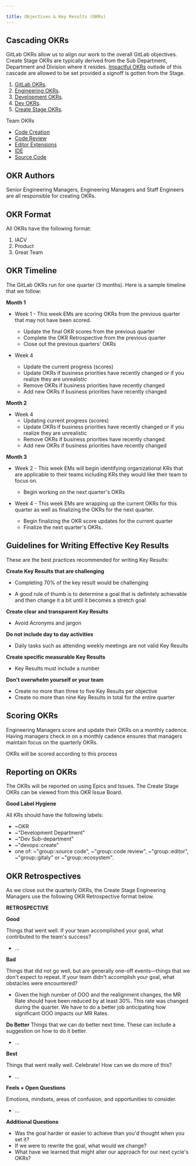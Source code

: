 ```yaml
---

title: Objectives & Key Results (OKRs)
---
```








## Cascading OKRs

GitLab OKRs allow us to align our work to the overall GitLab objectives. Create Stage OKRs are typically derived from the Sub Department, Department and Division where it resides. [Impactful OKRs](https://handbook.gitlab.com/handbook/company/okrs/#fundamentals-of-impactful-okrs) outisde of this cascade are allowed to be set provided a signoff is gotten from the Stage.

1. [GitLab OKRs](/handbook/company/okrs/).
1. [Engineering OKRs](https://gitlab.com/gitlab-com/www-gitlab-com/-/issues?scope=all&utf8=✓&state=opened&label_name[]=OKR&label_name[]=EVP%20of%20Engineering).
1. [Development OKRs](https://gitlab.com/gitlab-com/www-gitlab-com/-/issues?scope=all&utf8=✓&state=opened&label_name[]=OKR&label_name[]=Development%20Department&author_username=clefelhocz1).
1. [Dev OKRs](https://gitlab.com/gitlab-com/www-gitlab-com/-/issues?scope=all&utf8=✓&state=all&label_name[]=OKR&label_name[]=Dev%20Sub-department&author_username=timzallmann).
1. [Create Stage OKRs](https://gitlab.com/gitlab-com/www-gitlab-com/-/issues?scope=all&utf8=✓&state=all&label_name[]=OKR&label_name[]=devops%3A%3Acreate&author_username=dsatcher).

Team OKRs

* [Code Creation](https://gitlab.com/gitlab-com/gitlab-OKRs/-/issues/?sort=updated_desc&state=all&label_name%5B%5D=OKR&label_name%5B%5D=group%3A%3Acode%20creation&first_page_size=100)
* [Code Review](https://gitlab.com/gitlab-com/gitlab-OKRs/-/issues/?sort=updated_desc&state=all&label_name%5B%5D=OKR&label_name%5B%5D=group%3A%3Acode%20review&first_page_size=100)
* [Editor Extensions](https://gitlab.com/gitlab-com/gitlab-OKRs/-/issues/?sort=updated_desc&state=all&label_name%5B%5D=OKR&label_name%5B%5D=group%3A%3Aeditor%20extensions&first_page_size=100)
* [IDE](https://gitlab.com/gitlab-com/gitlab-OKRs/-/issues/?sort=updated_desc&state=all&label_name%5B%5D=OKR&label_name%5B%5D=group%3A%3Aide&first_page_size=100)
* [Source Code](https://gitlab.com/gitlab-com/gitlab-OKRs/-/issues/?sort=updated_desc&state=all&label_name%5B%5D=OKR&label_name%5B%5D=group%3A%3Asource%20code&first_page_size=100)

## OKR Authors

Senior Engineering Managers, Engineering Managers and Staff Engineers are all responsible for creating OKRs.

## OKR Format

All OKRs have the following format:

1. IACV
1. Product
1. Great Team

## OKR Timeline

 The GitLab OKRs run for one quarter (3 months).  Here is a sample timeline that we follow:

**Month 1**

* Week 1 - This week EMs are scoring OKRs from the previous quarter that may not have been scored.
    * Update the final OKR scores from the previous quarter
    * Complete the OKR Retrospective from the previous quarter
    * Close out the previous quarters' OKRs

* Week 4
    * Update the current progress (scores)
    * Update OKRs if business priorities have recently changed or if you realize they are unrealistic
    * Remove OKRs if business priorities have recently changed
    * Add new OKRs if business priorities have recently changed

**Month 2**

* Week 4
    * Updating current progress (scores)
    * Update OKRs if business priorities have recently changed or if you realize they are unrealistic
    * Remove OKRs if business priorities have recently changed
    * Add new OKRs if business priorities have recently changed

**Month 3**

* Week 2 - This week EMs will begin identifying organizational KRs that are applicable to their teams including KRs they would like their team to focus on.

    * Begin working on the next quarter's OKRs

* Week 4 - This week EMs are wrapping up the current OKRs for this quarter as well as finalizing the OKRs for the next quarter.

    * Begin finalizing the OKR score updates for the current quarter
    * Finalize the next quarter's OKRs.

## Guidelines for Writing Effective Key Results

These are the best practices recommended for writing Key Results:

**Create Key Results that are challenging**

* Completing 70% of the key result would be challenging

* A good rule of thumb is to determine a goal that is definitely achievable and then change it a bit until it becomes a stretch goal

**Create clear and transparent Key Results**

* Avoid Acronyms and jargon

**Do not include day to day activities**

* Daily tasks such as attending weekly meetings are not valid Key Results

**Create specific measurable Key Results**

* Key Results must include a number

**Don't overwhelm yourself or your team**

* Create no more than three to five Key Results per objective
* Create no more than nine Key Results in total for the entire quarter

## Scoring OKRs

Engineering Managers score and update their OKRs on a monthly cadence.  Having managers check in on a monthly cadence ensures that managers maintain focus on the quarterly OKRs.

OKRs will be scored according to this process

## Reporting on OKRs

The OKRs will be reported on using Epics and Issues.  The Create Stage OKRs can be viewed from this OKR Issue Board.

**Good Label Hygiene**

All KRs should have the following labels:

* ~OKR
* ~"Development Department"
* ~"Dev Sub-department"
* ~"devops::create"
* one of: ~"group::source code", ~"group::code review", ~"group::editor", ~"group::gitaly" or ~"group::ecosystem".

## OKR Retrospectives

As we close out the quarterly OKRs, the Create Stage Engineering Managers use the following OKR Retrospective format below.


**RETROSPECTIVE**

**Good**

Things that went well. If your team accomplished your goal, what contributed to the team's success?

* ...

**Bad**

Things that did not go well, but are generally one-off events—things that we don't expect to repeat. If your team didn't accomplish your goal, what obstacles were encountered?

* Given the high number of OOO and the realignment changes, the MR Rate should have been reduced by at least 30%. This rate was changed during the quarter. We have to do a better job anticipating how significant OOO impacts our MR Rates.

**Do Better**
Things that we can do better next time. These can include a suggestion on how to do it better.

* ...

**Best**

Things that went really well. Celebrate! How can we do more of this?
* ...

**Feels + Open Questions**

Emotions, mindsets, areas of confusion, and opportunities to consider.

* ...

**Additional Questions**

* Was the goal harder or easier to achieve than you'd thought when you set it?
* If we were to rewrite the goal, what would we change?
* What have we learned that might alter our approach for our next cycle's OKRs?











